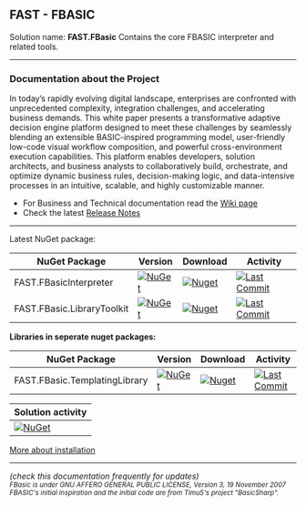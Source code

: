 ## FAST - FBASIC 

Solution name: **FAST.FBasic**
Contains the core FBASIC interpreter and related tools.

------------
### Documentation about the Project

In today’s rapidly evolving digital landscape, enterprises are confronted with unprecedented complexity, integration challenges, and accelerating business demands. This white paper presents a transformative adaptive decision engine platform designed to meet these challenges by seamlessly blending an extensible BASIC-inspired programming model, user-friendly low-code visual workflow composition, and powerful cross-environment execution capabilities. This platform enables developers, solution architects, and business analysts to collaboratively build, orchestrate, and optimize dynamic business rules, decision-making logic, and data-intensive processes in an intuitive, scalable, and highly customizable manner.

* For Business and Technical documentation read the [Wiki page](https://github.com/aafent/FAST.FBasic/wiki)
* Check the latest [Release Notes](https://github.com/aafent/FAST.FBasic/blob/main/FAST.FBasicInterpreter/ReleaseNotes.md)

------------
Latest NuGet package:

| NuGet Package | Version | Download | Activity | 
| --- | --- | --- | --- |
| FAST.FBasicInterpreter | [![NuGet](https://img.shields.io/nuget/v/FAST.FBasicInterpreter.svg)](https://www.nuget.org/packages/FAST.FBasicInterpreter) | [![Nuget](https://img.shields.io/nuget/dt/FAST.FBasicInterpreter.svg)](https://www.nuget.org/packages/FAST.FBasicInterpreter) | [![Last Commit](https://img.shields.io/github/last-commit/aafent/FAST.FBasic/main?label=Latest%20Project%20Commit&path=FAST.FBasicInterpreter)](https://github.com/aafent/FAST.FBasic/commits/main) |
| FAST.FBasic.LibraryToolkit | [![NuGet](https://img.shields.io/nuget/v/FAST.FBasicLibraryToolkit.svg)](https://www.nuget.org/packages/FAST.FBasicLibraryToolkit) | [![Nuget](https://img.shields.io/nuget/dt/FAST.FBasicLibraryToolkit.svg)](https://www.nuget.org/packages/FAST.FBasicLibraryToolkit) | [![Last Commit](https://img.shields.io/github/last-commit/aafent/FAST.FBasic/main?label=Laster%20Project%20Commit&path=FAST.FBasic.LibraryToolkit)](https://github.com/aafent/FAST.FBasic/commits/main) |

**Libraries in seperate nuget packages:**

| NuGet Package | Version | Download | Activity | 
| --- | --- | --- | --- |
| FAST.FBasic.TemplatingLibrary | [![NuGet](https://img.shields.io/nuget/v/FAST.FBasicTemplatingLibrary.svg)](https://www.nuget.org/packages/FAST.FBasicTemplatingLibrary) | [![Nuget](https://img.shields.io/nuget/dt/FAST.FBasicTemplatingLibrary.svg)](https://www.nuget.org/packages/FAST.FBasicTemplatingLibrary) | [![Last Commit](https://img.shields.io/github/last-commit/aafent/FAST.FBasic/main?label=Laster%20Project%20Commit&path=FAST.FBasic.TemplatingLibrary)](https://github.com/aafent/FAST.FBasic/commits/main) |


| Solution activity |
|:----------------- |
| [![NuGet](https://img.shields.io/github/last-commit/aafent/FAST.FBasic)](https://img.shields.io/github/last-commit/aafent/FAST.FBasic) |

[More about installation](https://github.com/aafent/FAST.FBasic/wiki/Installation)

------------

*(check this documentation frequently for updates)*<br>
<sup>
*FBasic is under GNU AFFERO GENERAL PUBLIC LICENSE, Version 3, 19 November 2007*<br>
*FBASIC's initial inspiration and the initial code are from Timu5's project "BasicSharp".*
</sup>



